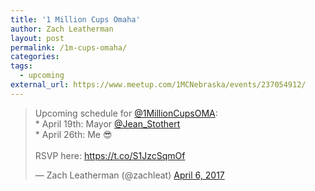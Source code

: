 ```yaml
---
title: '1 Million Cups Omaha'
author: Zach Leatherman
layout: post
permalink: /1m-cups-omaha/
categories:
tags:
  - upcoming
external_url: https://www.meetup.com/1MCNebraska/events/237054912/
---
```


<blockquote class="twitter-tweet" data-lang="en"><p lang="en" dir="ltr">Upcoming schedule for <a href="https://twitter.com/1MillionCupsOMA">@1MillionCupsOMA</a>:<br>* April 19th: Mayor <a href="https://twitter.com/Jean_Stothert">@Jean_Stothert</a> <br>* April 26th: Me 😎<br><br>RSVP here: <a href="https://t.co/S1JzcSqmOf">https://t.co/S1JzcSqmOf</a></p>&mdash; Zach Leatherman (@zachleat) <a href="https://twitter.com/zachleat/status/850046776119889920">April 6, 2017</a></blockquote>